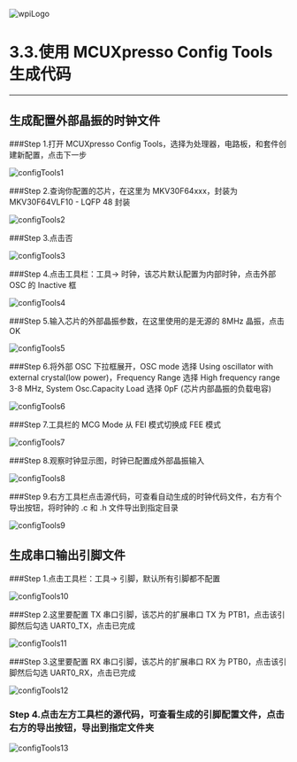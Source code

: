 ![wpiLogo](../../imgs/wpiLogo.jpg)

# 3.3.使用 MCUXpresso Config Tools 生成代码

---

## 生成配置外部晶振的时钟文件

###Step 1.打开 MCUXpresso Config Tools，选择为处理器，电路板，和套件创建新配置，点击下一步

![configTools1](../../imgs/KEIL/configTools1.jpg)

###Step 2.查询你配置的芯片，在这里为 MKV30F64xxx，封装为 MKV30F64VLF10 - LQFP 48 封装

![configTools2](../../imgs/KEIL/configTools2.jpg)

###Step 3.点击否

![configTools3](../../imgs/KEIL/configTools3.jpg)

###Step 4.点击工具栏：工具-> 时钟，该芯片默认配置为内部时钟，点击外部 OSC 的 Inactive 框

![configTools4](../../imgs/KEIL/configTools4.jpg)

###Step 5.输入芯片的外部晶振参数，在这里使用的是无源的 8MHz 晶振，点击 OK

![configTools5](../../imgs/KEIL/configTools5.jpg)

###Step 6.将外部 OSC 下拉框展开，OSC mode 选择 Using oscillator with external crystal(low power)，Frequency Range 选择 High frequency range 3-8 MHz, System Osc.Capacity Load 选择 0pF (芯片内部晶振的负载电容)

![configTools6](../../imgs/KEIL/configTools6.jpg)

###Step 7.工具栏的 MCG Mode 从 FEI 模式切换成 FEE 模式

![configTools7](../../imgs/KEIL/configTools7.jpg)

###Step 8.观察时钟显示图，时钟已配置成外部晶振输入

![configTools8](../../imgs/KEIL/configTools8.jpg)

###Step 9.右方工具栏点击源代码，可查看自动生成的时钟代码文件，右方有个导出按钮，将时钟的 .c 和 .h 文件导出到指定目录

![configTools9](../../imgs/KEIL/configTools9.jpg)

## 生成串口输出引脚文件

###Step 1.点击工具栏：工具-> 引脚，默认所有引脚都不配置

![configTools10](../../imgs/KEIL/configTools10.jpg)

###Step 2.这里要配置 TX 串口引脚，该芯片的扩展串口 TX 为 PTB1，点击该引脚然后勾选 UART0_TX，点击已完成

![configTools11](../../imgs/KEIL/configTools11.jpg)

###Step 3.这里要配置 RX 串口引脚，该芯片的扩展串口 RX 为 PTB0，点击该引脚然后勾选 UART0_RX，点击已完成

![configTools12](../../imgs/KEIL/configTools12.jpg)

### Step 4.点击左方工具栏的源代码，可查看生成的引脚配置文件，点击右方的导出按钮，导出到指定文件夹

![configTools13](../../imgs/KEIL/configTools13.jpg)
